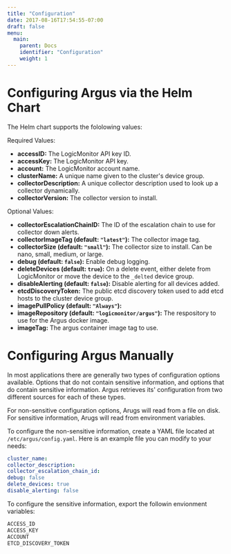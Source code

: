 ```yaml
---
title: "Configuration"
date: 2017-08-16T17:54:55-07:00
draft: false
menu:
  main:
    parent: Docs
    identifier: "Configuration"
    weight: 1
---
```


# Configuring Argus via the Helm Chart

The Helm chart supports the fololowing values:

Required Values:

-   **accessID:** The LogicMonitor API key ID.
-   **accessKey:** The LogicMonitor API key.
-   **account:** The LogicMonitor account name.
-   **clusterName:** A unique name given to the cluster's device group.
-   **collectorDescription:** A unique collector description used to look up a collector dynamically.
-   **collectorVersion:** The collector version to install.

Optional Values:

-   **collectorEscalationChainID:** The ID of the escalation chain to use for collector down alerts.
-   **collectorImageTag (default: `"latest"`):** The collector image tag.
-   **collectorSize (default: `"small"`):** The collector size to install. Can be nano, small, medium, or large.
-   **debug (default: `false`):** Enable debug logging.
-   **deleteDevices (default: `true`):** On a delete event, either delete from LogicMonitor or move the device to the `_delted` device group.
-   **disableAlerting (default: `false`):** Disable alerting for all devices added.
-   **etcdDiscoveryToken:** The public etcd discovery token used to add etcd hosts to the cluster device group.
-   **imagePullPolicy (default: `"Always"`):**
-   **imageRepository (default: `"logicmonitor/argus"`):** The respository to use for the Argus docker image.
-   **imageTag:** The argus container image tag to use.

# Configuring Argus Manually

In most applications there are generally two types of configuration options available. Options that do not contain sensitive information, and options that do contain sensitive information. Argus retrieves its' configuration from two different sources for each of these types.

 For non-sensitive configuration options, Arugs will read from a file on disk. For sensitive information, Arugs will read from environment variables.

To configure the non-sensitive information, create a YAML file located at `/etc/argus/config.yaml`. Here is an example file you can modify to your needs:
```yaml
cluster_name:
collector_description:
collector_escalation_chain_id:
debug: false
delete_devices: true
disable_alerting: false
```

To configure the sensitive information, export the followin envionment variables:
```bash
ACCESS_ID
ACCESS_KEY
ACCOUNT
ETCD_DISCOVERY_TOKEN
```
